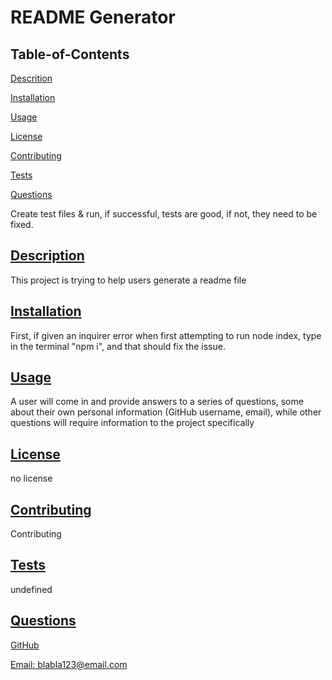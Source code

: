 # README Generator

   

  ## Table-of-Contents

  [Descrition](#description)
  
  [Installation](#installation)

  [Usage](#usage)

  [License](#license)

  [Contributing](#contributing)

  [Tests](#tests)

  [Questions](#questions)

Create test files & run, if successful, tests are good, if not, they need to be fixed.

## [Description](#table-of-contents)

This project is trying to help users generate a readme file

## [Installation](#table-of-contents)

First, if given an inquirer error when first attempting to run node index, type in the terminal "npm i", and that should fix the issue.

## [Usage](#table-of-contents)

A user will come in and provide answers to a series of questions, some about their own personal information (GitHub username, email), while other questions will require information to the project specifically

## [License](#table-of-contents)

no license

## [Contributing](#table-of-contents)

Contributing

## [Tests](#table-of-contents)

undefined

## [Questions](#table-of-contents)
  
[GitHub](https://github.com/pguerra98)

[Email: blabla123@email.com](mailto:blabla123@email.com)


